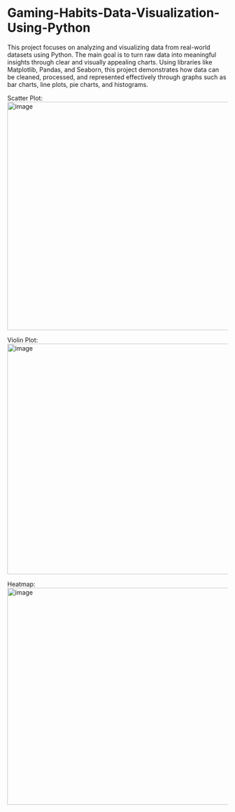 # Gaming-Habits-Data-Visualization-Using-Python

This project focuses on analyzing and visualizing data from real-world datasets using Python. The main goal is to turn raw data into meaningful insights through clear and visually appealing charts. Using libraries like Matplotlib, Pandas, and Seaborn, this project demonstrates how data can be cleaned, processed, and represented effectively through graphs such as bar charts, line plots, pie charts, and histograms.


Scatter Plot:
<img width="1000" height="521" alt="image" src="https://github.com/user-attachments/assets/3c3c7de9-0e4b-4b65-911e-c9cb896fafb5" />

Violin Plot:
<img width="1172" height="526" alt="image" src="https://github.com/user-attachments/assets/6f7d115f-9d6d-4016-a96d-0c6167647898" />

Heatmap:
<img width="1048" height="495" alt="image" src="https://github.com/user-attachments/assets/48e7a081-dedd-4114-8203-df047ed4f83e" />

